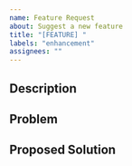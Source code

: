 ```yaml
---
name: Feature Request
about: Suggest a new feature
title: "[FEATURE] "
labels: "enhancement"
assignees: ""
---
```


## Description

<!-- What feature would you like to see? -->

## Problem

<!-- What problem does this solve? -->

## Proposed Solution

<!-- How should this work? -->
